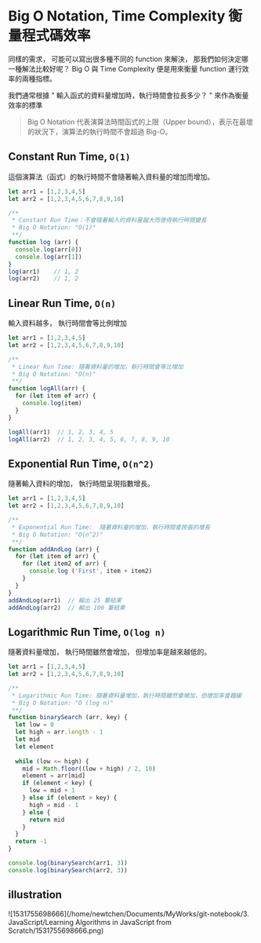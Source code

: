 # Big O Notation, Time Complexity 衡量程式碼效率

同樣的需求，
可能可以寫出很多種不同的 function 來解決，
那我們如何決定哪一種解法比較好呢？
Big O 與 Time Complexity 便是用來衡量 function 運行效率的兩種指標。

我們通常根據
" 輸入函式的資料量增加時，執行時間會拉長多少？ "
來作為衡量效率的標準

> Big O Notation 代表演算法時間函式的上限（Upper bound），表示在最壞的狀況下，演算法的執行時間不會超過 Big-Ο。 

## Constant Run Time, `O(1)`

這個演算法（函式）的執行時間不會隨著輸入資料量的增加而增加。

```javascript
let arr1 = [1,2,3,4,5]
let arr2 = [1,2,3,4,5,6,7,8,9,10]

/**
 * Constant Run Time：不會隨著輸入的資料量越大而使得執行時間變長
 * Big O Notation: "O(1)"
 **/
function log (arr) {
  console.log(arr[0])
  console.log(arr[1])
}
log(arr1)    // 1, 2
log(arr2)    // 1, 2
```

## Linear Run Time, `O(n)`

輸入資料越多，
執行時間會等比例增加

```javascript
let arr1 = [1,2,3,4,5]
let arr2 = [1,2,3,4,5,6,7,8,9,10]

/**
 * Linear Run Time: 隨著資料量的增加，執行時間會等比增加
 * Big O Notation: "O(n)"
 **/
function logAll(arr) {
  for (let item of arr) {
    console.log(item)
  }
}

logAll(arr1)  // 1, 2, 3, 4, 5
logAll(arr2)  // 1, 2, 3, 4, 5, 6, 7, 8, 9, 10
```

## Exponential Run Time, `O(n^2)`

隨著輸入資料的增加，
執行時間呈現指數增長。

```javascript
let arr1 = [1,2,3,4,5]
let arr2 = [1,2,3,4,5,6,7,8,9,10]

/**
 * Exponential Run Time:  隨著資料量的增加，執行時間會誇張的增長
 * Big O Notation: "O(n^2)"
 **/
function addAndLog (arr) {
  for (let item of arr) {
    for (let item2 of arr) {
      console.log ('First', item + item2)
    }
  }
}
addAndLog(arr1)  // 輸出 25 筆結果
addAndLog(arr2)  // 輸出 100 筆結果
```

## Logarithmic Run Time, `O(log n)`

隨著資料量增加，
執行時間雖然會增加，
但增加率是越來越低的。

```javascript
let arr1 = [1,2,3,4,5]
let arr2 = [1,2,3,4,5,6,7,8,9,10]

/**
 * Logarithmic Run Time: 隨著資料量增加，執行時間雖然會增加，但增加率會趨緩
 * Big O Notation: "O (log n)"
 **/
function binarySearch (arr, key) {
  let low = 0
  let high = arr.length - 1
  let mid
  let element
  
  while (low <= high) {
    mid = Math.floor((low + high) / 2, 10)
    element = arr[mid]
    if (element < key) {
      low = mid + 1
    } else if (element > key) {
      high = mid - 1
    } else {
      return mid
    }
  }
  return -1
}

console.log(binarySearch(arr1, 3))
console.log(binarySearch(arr2, 3))
```

## illustration

![1531755698666](/home/newtchen/Documents/MyWorks/git-notebook/3. JavaScript/Learning Algorithms in JavaScript from Scratch/1531755698666.png)